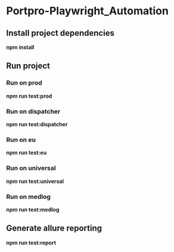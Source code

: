 # Portpro-Playwright_Automation

## Install project dependencies

**npm install**

## Run project

### Run on prod

**npm run test:prod**

### Run on dispatcher

**npm run test:dispatcher**

### Run on eu

**npm run test:eu**

### Run on universal

**npm run test:universal**

### Run on medlog

**npm run test:medlog**

## Generate allure reporting

**npm run test:report**
